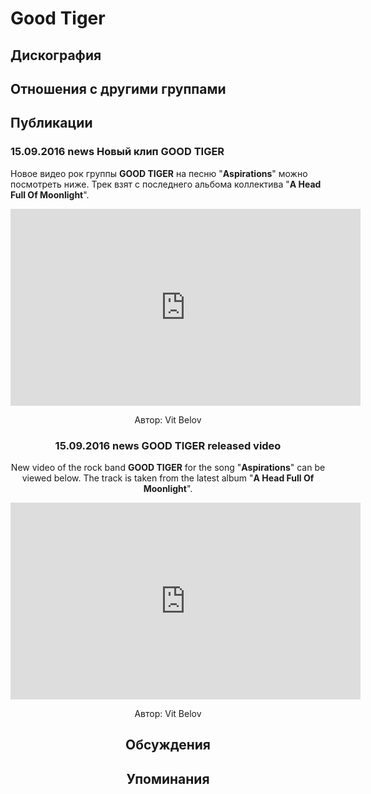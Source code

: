 # Good Tiger



## Дискография


## Отношения с другими группами


## Публикации

### 15.09.2016 news Новый клип GOOD TIGER

<p>Новое видео рок группы <strong>GOOD TIGER</strong> на песню "<strong>Aspirations</strong>" можно посмотреть ниже. Трек взят с последнего альбома коллектива "<strong>A Head Full Of Moonlight</strong>".</p><p><center><iframe width="560" height="315" src="https://www.youtube.com/embed/V8x0LM8pK0E" frameborder="0" allowfullscreen></iframe></p>
Автор: Vit Belov

### 15.09.2016 news GOOD TIGER released video

<p>New video of the rock band <strong>GOOD TIGER</strong> for the song "<strong>Aspirations</strong>" can be viewed below. The track is taken from the latest album "<strong>A Head Full Of Moonlight</strong>".</p><p><center><iframe width="560" height="315" src="https://www.youtube.com/embed/V8x0LM8pK0E" frameborder="0" allowfullscreen></iframe></p>
Автор: Vit Belov


## Обсуждения


## Упоминания

